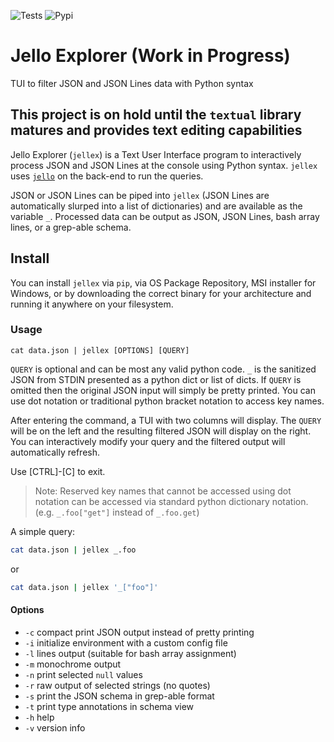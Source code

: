 ![Tests](https://github.com/kellyjonbrazil/jellex/workflows/Tests/badge.svg?branch=master)
![Pypi](https://img.shields.io/pypi/v/jellex.svg)

# Jello Explorer (Work in Progress)
TUI to filter JSON and JSON Lines data with Python syntax

## This project is on hold until the `textual` library matures and provides text editing capabilities

Jello Explorer (`jellex`) is a Text User Interface program to interactively process JSON and JSON Lines at the console using Python syntax. `jellex` uses [`jello`](https://github.com/kellyjonbrazil/jello) on the back-end to run the queries.

JSON or JSON Lines can be piped into `jellex` (JSON Lines are automatically slurped into a list of dictionaries) and are available as the variable `_`. Processed data can be output as JSON, JSON Lines, bash array lines, or a grep-able schema.

## Install
You can install `jellex` via `pip`, via OS Package Repository, MSI installer for Windows, or by downloading the correct binary for your architecture and running it anywhere on your filesystem.

### Usage
```
cat data.json | jellex [OPTIONS] [QUERY]
``` 
`QUERY` is optional and can be most any valid python code. `_` is the sanitized JSON from STDIN presented as a python dict or list of dicts. If `QUERY` is omitted then the original JSON input will simply be pretty printed. You can use dot notation or traditional python bracket notation to access key names.

After entering the command, a TUI with two columns will display. The `QUERY` will be on the left and the resulting filtered JSON will display on the right. You can interactively modify your query and the filtered output will automatically refresh.

Use [CTRL]-[C] to exit.

> Note: Reserved key names that cannot be accessed using dot notation can be accessed via standard python dictionary notation. (e.g. `_.foo["get"]` instead of `_.foo.get`)


A simple query:
```bash
cat data.json | jellex _.foo
```
or
```bash
cat data.json | jellex '_["foo"]'
```

#### Options
- `-c` compact print JSON output instead of pretty printing
- `-i` initialize environment with a custom config file
- `-l` lines output (suitable for bash array assignment)
- `-m` monochrome output
- `-n` print selected `null` values
- `-r` raw output of selected strings (no quotes)
- `-s` print the JSON schema in grep-able format
- `-t` print type annotations in schema view
- `-h` help
- `-v` version info
